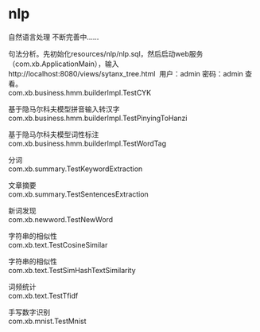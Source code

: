 # nlp
自然语言处理 不断完善中......

句法分析。先初始化resources/nlp/nlp.sql，然后启动web服务（com.xb.ApplicationMain），输入http://localhost:8080/views/sytanx_tree.html  用户：admin 密码：admin 查看。<br/>
com.xb.business.hmm.builderImpl.TestCYK   

基于隐马尔科夫模型拼音输入转汉字<br/>
com.xb.business.hmm.builderImpl.TestPinyingToHanzi  

基于隐马尔科夫模型词性标注<br/>
com.xb.business.hmm.builderImpl.TestWordTag   

分词<br/>
com.xb.summary.TestKeywordExtraction  

文章摘要<br/>
com.xb.summary.TestSentencesExtraction  

新词发现<br/>
com.xb.newword.TestNewWord  

字符串的相似性<br/>
com.xb.text.TestCosineSimilar   

字符串的相似性<br/>
com.xb.text.TestSimHashTextSimilarity

词频统计<br/>
com.xb.text.TestTfidf

手写数字识别<br/>
com.xb.mnist.TestMnist
